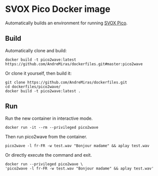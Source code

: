 # SVOX Pico Docker image

Automatically builds an environment for running [SVOX Pico](https://launchpad.net/ubuntu/+source/svox).

## Build
Automatically clone and build:
```
docker build -t pico2wave:latest https://github.com/AndreMiras/dockerfiles.git#master:pico2wave
```
Or clone it yourself, then build it:
```
git clone https://github.com/AndreMiras/dockerfiles.git
cd dockerfiles/pico2wave/
docker build -t pico2wave:latest .
```

## Run
Run the new container in interactive mode.
```
docker run -it --rm --privileged pico2wave
```
Then run pico2wave from the container.
```
pico2wave -l fr-FR -w test.wav "Bonjour madame" && aplay test.wav 
```

Or directly execute the command and exit.
```
docker run --privileged pico2wave \
'pico2wave -l fr-FR -w test.wav "Bonjour madame" && aplay test.wav'
```
